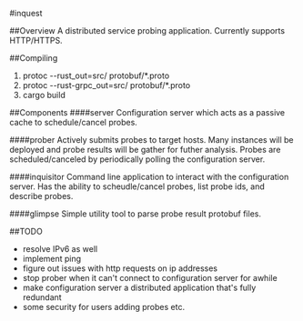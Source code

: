 #inquest

##Overview
A distributed service probing application. Currently supports HTTP/HTTPS.

##Compiling
1. protoc --rust_out=src/ protobuf/*.proto
2. protoc --rust-grpc_out=src/ protobuf/*.proto
3. cargo build

##Components
####server
Configuration server which acts as a passive cache to schedule/cancel probes.

####prober
Actively submits probes to target hosts. Many instances will be deployed and
probe results will be gather for futher analysis. Probes are scheduled/canceled
by periodically polling the configuration server.

####inquisitor
Command line application to interact with the configuration server. Has the
ability to scheudle/cancel probes, list probe ids, and describe probes.

####glimpse
Simple utility tool to parse probe result protobuf files.

##TODO
- resolve IPv6 as well
- implement ping
- figure out issues with http requests on ip addresses
- stop prober when it can't connect to configuration server for awhile
- make configuration server a distributed application that's fully redundant
- some security for users adding probes etc.
